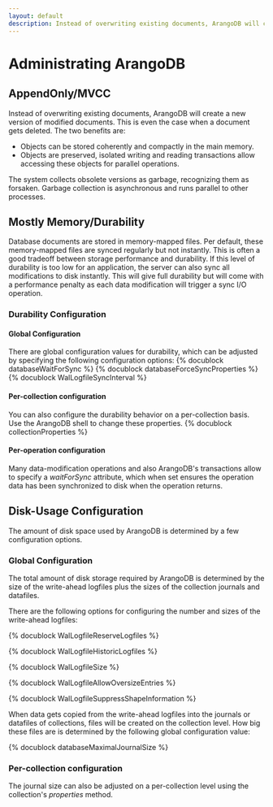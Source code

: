 ```yaml
---
layout: default
description: Instead of overwriting existing documents, ArangoDB will create a new version of modified documents
---
```

Administrating ArangoDB
=======================

AppendOnly/MVCC
---------------

Instead of overwriting existing documents, ArangoDB will create a new version of 
modified documents. This is even the case when a document gets deleted. The
two benefits are:

* Objects can be stored coherently and compactly in the main memory.
* Objects are preserved, isolated writing and reading transactions allow
  accessing these objects for parallel operations.

The system collects obsolete versions as garbage, recognizing them as
forsaken. Garbage collection is asynchronous and runs parallel to other
processes.

Mostly Memory/Durability
------------------------

Database documents are stored in memory-mapped files. Per default, these
memory-mapped files are synced regularly but not instantly. This is often a good
tradeoff between storage performance and durability. If this level of durability
is too low for an application, the server can also sync all modifications to
disk instantly. This will give full durability but will come with a performance
penalty as each data modification will trigger a sync I/O operation.

### Durability Configuration

#### Global Configuration

There are global configuration values for durability, which can be adjusted by
specifying the following configuration options:
{% docublock databaseWaitForSync %}
{% docublock databaseForceSyncProperties %}
{% docublock WalLogfileSyncInterval %}


#### Per-collection configuration

You can also configure the durability behavior on a per-collection basis.
Use the ArangoDB shell to change these properties.
{% docublock collectionProperties %}


#### Per-operation configuration

Many data-modification operations and also ArangoDB's transactions allow to specify 
a *waitForSync* attribute, which when set ensures the operation data has been 
synchronized to disk when the operation returns.

Disk-Usage Configuration
------------------------

The amount of disk space used by ArangoDB is determined by a few configuration
options. 

### Global Configuration

The total amount of disk storage required by ArangoDB is determined by the size of
the write-ahead logfiles plus the sizes of the collection journals and datafiles.

There are the following options for configuring the number and sizes of the write-ahead
logfiles:

<!-- arangod/Wal/LogfileManager.h -->
{% docublock WalLogfileReserveLogfiles %}


<!-- arangod/Wal/LogfileManager.h -->
{% docublock WalLogfileHistoricLogfiles %}


<!-- arangod/Wal/LogfileManager.h -->
{% docublock WalLogfileSize %}


<!-- arangod/Wal/LogfileManager.h -->
{% docublock WalLogfileAllowOversizeEntries %}


<!-- arangod/Wal/LogfileManager.h -->
{% docublock WalLogfileSuppressShapeInformation %}


When data gets copied from the write-ahead logfiles into the journals or datafiles
of collections, files will be created on the collection level. How big these files
are is determined by the following global configuration value:

<!-- arangod/RestServer/ArangoServer.h -->
{% docublock databaseMaximalJournalSize %}


### Per-collection configuration

The journal size can also be adjusted on a per-collection level using the collection's
*properties* method.

